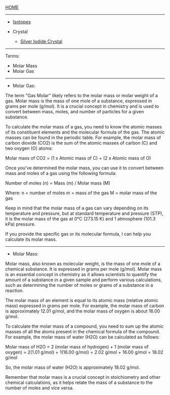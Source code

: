 [HOME](/README.md)   

--------------------   

- [Isotopes](/assets/docs/earth/elements/Isotopes/customformulas/readme.md)

- Crystal   
  - [Silver Iodide Crystal](/assets/docs/earth/elements/Crystals/SilverIodideCrystals/readme.md)
   
--------------------

Terms:   

  - Molar Mass
  - Molar Gas

---------------------

 - Molar Gas:
 
 The term "Gas Molar" likely refers to the molar mass or molar weight of a gas. Molar mass is the mass of one mole of a substance, expressed in grams per mole (g/mol). It is a crucial concept in chemistry and is used to convert between mass, moles, and number of particles for a given substance.

To calculate the molar mass of a gas, you need to know the atomic masses of its constituent elements and the molecular formula of the gas. The atomic masses can be found in the periodic table. For example, the molar mass of carbon dioxide (CO2) is the sum of the atomic masses of carbon (C) and two oxygen (O) atoms:

Molar mass of CO2 = (1 x Atomic mass of C) + (2 x Atomic mass of O)

Once you've determined the molar mass, you can use it to convert between mass and moles of a gas using the following formula:

Number of moles (n) = Mass (m) / Molar mass (M)

Where:
n = number of moles
m = mass of the gas
M = molar mass of the gas

Keep in mind that the molar mass of a gas can vary depending on its temperature and pressure, but at standard temperature and pressure (STP), it is the molar mass of the gas at 0°C (273.15 K) and 1 atmosphere (101.3 kPa) pressure.

If you provide the specific gas or its molecular formula, I can help you calculate its molar mass.

---------------------

- Molar Mass:

Molar mass, also known as molecular weight, is the mass of one mole of a chemical substance. It is expressed in grams per mole (g/mol). Molar mass is an essential concept in chemistry as it allows scientists to quantify the amount of a substance in a given sample and perform various calculations, such as determining the number of moles or grams of a substance in a reaction.

The molar mass of an element is equal to its atomic mass (relative atomic mass) expressed in grams per mole. For example, the molar mass of carbon is approximately 12.01 g/mol, and the molar mass of oxygen is about 16.00 g/mol.

To calculate the molar mass of a compound, you need to sum up the atomic masses of all the atoms present in the chemical formula of the compound. For example, the molar mass of water (H2O) can be calculated as follows:

Molar mass of H2O = 2 (molar mass of hydrogen) + 1 (molar mass of oxygen)
                = 2(1.01 g/mol) + 1(16.00 g/mol)
                = 2.02 g/mol + 16.00 g/mol
                = 18.02 g/mol

So, the molar mass of water (H2O) is approximately 18.02 g/mol.

Remember that molar mass is a crucial concept in stoichiometry and other chemical calculations, as it helps relate the mass of a substance to the number of moles and vice versa.
